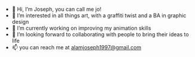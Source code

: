 - 👋 Hi, I’m Joseph, you can call me jo!
- 👀 I’m interested in all things art, with a graffiti twist and a BA in graphic design
- 🌱 I’m currently working on improving my animation skills
- 💞️ I’m looking forward to collaborating with people to bring their ideas to life
- 📫 you can reach me at alamjoseph1997@gmail.com


<!---
Josephsartisticspace/Josephsartisticspace is a ✨ special ✨ repository because its `README.md` (this file) appears on your GitHub profile.
You can click the Preview link to take a look at your changes.
--->
